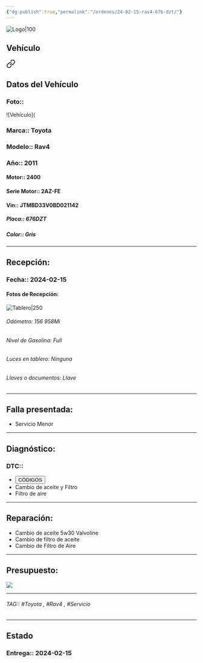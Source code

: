 ```yaml
---
{"dg-publish":true,"permalink":"/ordenes/24-02-15-rav4-676-dzt/"}
---
```


![Logo|100](https://lh3.googleusercontent.com/drive-viewer/AEYmBYSpcK6uqBUJHU1Zm8MP7HBK8KT1E9hSR1Ft4JQwDPtpQiFoL4c1ncHqULCwO1olD-1WG5Kk9U-jh7jaZPXfqyxL0-aeRg=s1600)

## Vehículo

<div class="transclusion internal-embed is-loaded"><a class="markdown-embed-link" href="/vehiculos/toyota/rav4-676-dzt/#datos-del-vehiculo" aria-label="Open link"><svg xmlns="http://www.w3.org/2000/svg" width="24" height="24" viewBox="0 0 24 24" fill="none" stroke="currentColor" stroke-width="2" stroke-linecap="round" stroke-linejoin="round" class="svg-icon lucide-link"><path d="M10 13a5 5 0 0 0 7.54.54l3-3a5 5 0 0 0-7.07-7.07l-1.72 1.71"></path><path d="M14 11a5 5 0 0 0-7.54-.54l-3 3a5 5 0 0 0 7.07 7.07l1.71-1.71"></path></svg></a><div class="markdown-embed">



## Datos del Vehículo 
### Foto:: 
![Vehículo](

### Marca:: Toyota 
### Modelo:: Rav4
### Año:: 2011
#### Motor:: 2400
#### Serie Motor:: 2AZ-FE
#### Vin:: JTMBD33V0BD021142
##### Placa:: 676DZT
##### Color:: Gris
---


</div></div>


## Recepción:
### Fecha:: 2024-02-15
#### Fotos de Recepción: 
![Tablero|250](https://lh3.googleusercontent.com/d/122jpLKGwf0FYcLVtvDeLruo3RjZN9tQO)

###### Odómetro: 156 958Mi
###### Nivel de Gasolina: Full
###### Luces en tablero: Ninguna
###### Llaves o documentos: Llave

---

## Falla presentada:
- Servicio Menor


---

## Diagnóstico:
### DTC:: 

- <a href="http"><button class="btn success">CÓDIGOS</button></a>
- Cambio de aceite y Filtro
- Filtro de aire

---
## Reparación:
- Cambio de aceite 5w30 Valvoline
- Cambio de filtro de aceite 
- Cambio de Filtro de Aire 

---

## Presupuesto:

<img src="https://lh3.googleusercontent.com/d/126NYmR3u3fhAmRF3W-fcVSvWa6Z5zyX2">

---

###### TAG:: #Toyota , #Rav4 , #Servicio 

---

## Estado

### Entrega:: 2024-02-15


